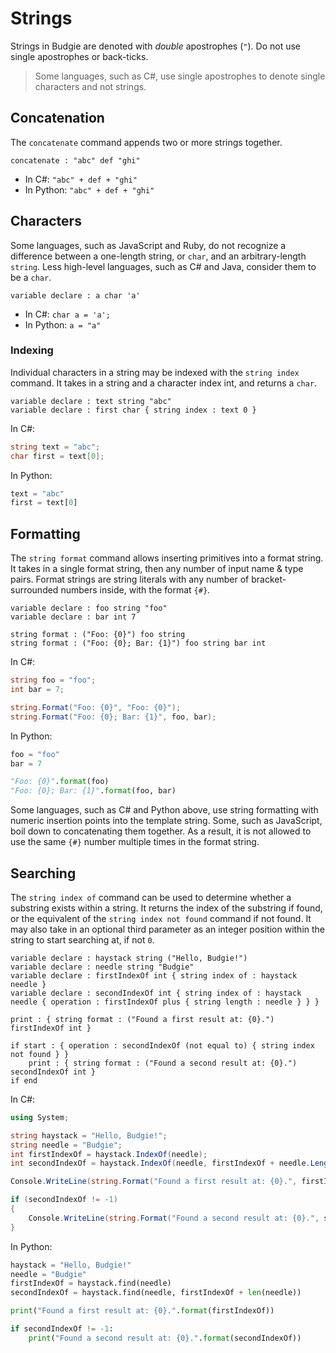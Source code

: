 # Strings

Strings in Budgie are denoted with _double_ apostrophes (`"`).
Do not use single apostrophes or back-ticks.

> Some languages, such as C#, use single apostrophes to denote single characters and not strings.

## Concatenation

The `concatenate` command appends two or more strings together.

```budgie
concatenate : "abc" def "ghi"
```

* In C#: `"abc" + def + "ghi"`
* In Python: `"abc" + def + "ghi"`

## Characters

Some languages, such as JavaScript and Ruby, do not recognize a difference between a one-length string, or `char`, and an arbitrary-length `string`.
Less high-level languages, such as C# and Java, consider them to be a `char`.

```budgie
variable declare : a char 'a'
```

* In C#: `char a = 'a';`
* In Python: `a = "a"`

### Indexing

Individual characters in a string may be indexed with the `string index` command.
It takes in a string and a character index int, and returns a `char`.

```budgie
variable declare : text string "abc"
variable declare : first char { string index : text 0 }
```

In C#:

```csharp
string text = "abc";
char first = text[0];
```

In Python:

```python
text = "abc"
first = text[0]
```

## Formatting

The `string format` command allows inserting primitives into a format string.
It takes in a single format string, then any number of input name & type pairs.
Format strings are string literals with any number of bracket-surrounded numbers inside, with the format `{#}`.

```budgie
variable declare : foo string "foo"
variable declare : bar int 7

string format : ("Foo: {0}") foo string
string format : ("Foo: {0}; Bar: {1}") foo string bar int
```

In C#:

```csharp
string foo = "foo";
int bar = 7;

string.Format("Foo: {0}", "Foo: {0}");
string.Format("Foo: {0}; Bar: {1}", foo, bar);
```

In Python:

```python
foo = "foo"
bar = 7

"Foo: {0}".format(foo)
"Foo: {0}; Bar: {1}".format(foo, bar)
```

Some languages, such as C# and Python above, use string formatting with numeric insertion points into the template string.
Some, such as JavaScript, boil down to concatenating them together.
As a result, it is not allowed to use the same `{#}` number multiple times in the format string.

## Searching

The `string index of` command can be used to determine whether a substring exists within a string.
It returns the index of the substring if found, or the equivalent of the `string index not found` command if not found.
It may also take in an optional third parameter as an integer position within the string to start searching at, if not `0`.

```budgie
variable declare : haystack string ("Hello, Budgie!")
variable declare : needle string "Budgie"
variable declare : firstIndexOf int { string index of : haystack needle }
variable declare : secondIndexOf int { string index of : haystack needle { operation : firstIndexOf plus { string length : needle } } }

print : { string format : ("Found a first result at: {0}.") firstIndexOf int }

if start : { operation : secondIndexOf (not equal to) { string index not found } }
    print : { string format : ("Found a second result at: {0}.") secondIndexOf int }
if end
```

In C#:

```csharp
using System;

string haystack = "Hello, Budgie!";
string needle = "Budgie";
int firstIndexOf = haystack.IndexOf(needle);
int secondIndexOf = haystack.IndexOf(needle, firstIndexOf + needle.Length);

Console.WriteLine(string.Format("Found a first result at: {0}.", firstIndexOf));

if (secondIndexOf != -1)
{
    Console.WriteLine(string.Format("Found a second result at: {0}.", secondIndexOf));
}
```

In Python:

```python
haystack = "Hello, Budgie!"
needle = "Budgie"
firstIndexOf = haystack.find(needle)
secondIndexOf = haystack.find(needle, firstIndexOf + len(needle))

print("Found a first result at: {0}.".format(firstIndexOf))

if secondIndexOf != -1:
    print("Found a second result at: {0}.".format(secondIndexOf))
```

